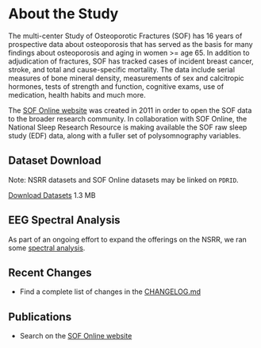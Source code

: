 # About the Study

The multi-center Study of Osteoporotic Fractures (SOF) has 16 years of prospective data about osteoporosis that has served as the basis for many findings about osteoporosis and aging in women >= age 65. In addition to adjudication of fractures, SOF has tracked cases of incident breast cancer, stroke, and total and cause-specific mortality. The data include serial measures of bone mineral density, measurements of sex and calcitropic hormones, tests of strength and function, cognitive exams, use of medication, health habits and much more.

The [SOF Online website](http://sof.ucsf.edu/) was created in 2011 in order to open the SOF data to the broader research community. In collaboration with SOF Online, the National Sleep Research Resource is making available the SOF raw sleep study (EDF) data, along with a fuller set of polysomnography variables.

## Dataset Download

Note: NSRR datasets and SOF Online datasets may be linked on `PDRID`.

<a href=":files_path:/datasets" class="btn btn-success btn-lg">Download Datasets</a> 1.3 MB

## EEG Spectral Analysis

As part of an ongoing effort to expand the offerings on the NSRR, we ran some [spectral analysis](:pages_path:/eeg-spectral-analysis.md).

## Recent Changes

- Find a complete list of changes in the [CHANGELOG.md](:pages_path:/CHANGELOG.md)

## Publications

- Search on the [SOF Online website](http://sof.ucsf.edu/interface/PubMain.asp)
